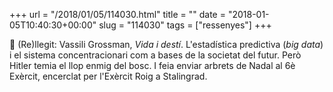 +++
url = "/2018/01/05/114030.html"
title = ""
date = "2018-01-05T10:40:30+00:00"
slug = "114030"
tags = ["ressenyes"]
+++

📖 (Re)llegit: Vassili Grossman, *Vida i destí*. L'estadística predictiva (*big data*) i el sistema concentracionari com a bases de la societat del futur. Però Hitler temia el llop enmig del bosc. I feia enviar arbrets de Nadal al 6è Exèrcit, encerclat per l'Exèrcit Roig a Stalingrad.